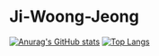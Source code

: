 # Ji-Woong-Jeong

[![Anurag's GitHub stats](https://github-readme-stats.vercel.app/api?username=j2woong1)](https://github.com/anuraghazra/github-readme-stats)
[![Top Langs](https://github-readme-stats.vercel.app/api/top-langs/?username=j2woong1&layout=compact)](https://github.com/anuraghazra/github-readme-stats)

